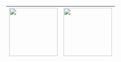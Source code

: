 |<a align="center" href="https://s757129.github.io"><img height="129px" src="https://github-readme-stats.vercel.app/api?username=s757129&hide_title=true&hide_border=true&show_icons=true&include_all_commits=true&line_height=21&bg_color=0,EC6C6C,FFD479,FFFC79,73FA79&theme=graywhite&locale=cn" /></a>|<a align="center" href="https://s757129.github.io"><img height="129px" src="https://github-readme-stats.vercel.app/api/top-langs/?username=s757129&hide_title=true&hide_border=true&layout=compact&bg_color=0,73FA79,73FDFF,D783FF&theme=graywhite&locale=cn" /></a>|
|:---:|:---:|
